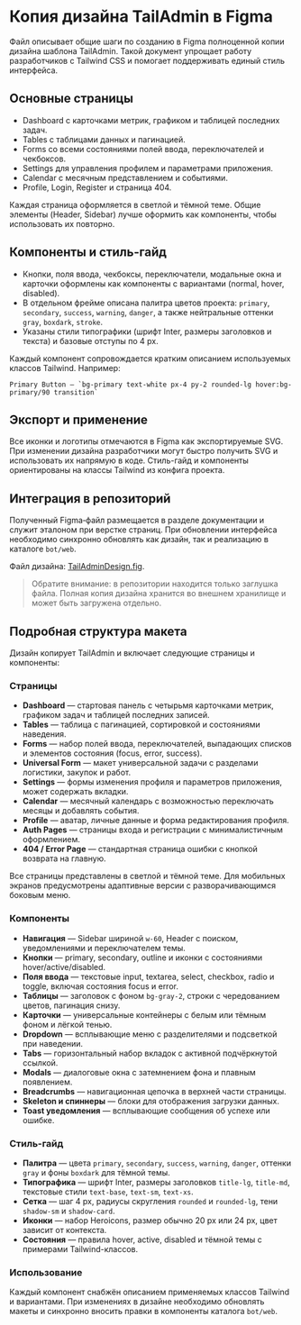 <!-- Назначение файла: рекомендации по созданию копии дизайна TailAdmin в Figma -->
# Копия дизайна TailAdmin в Figma

Файл описывает общие шаги по созданию в Figma полноценной копии дизайна шаблона TailAdmin. Такой документ упрощает работу разработчиков с Tailwind CSS и помогает поддерживать единый стиль интерфейса.

## Основные страницы
- Dashboard с карточками метрик, графиком и таблицей последних задач.
- Tables c таблицами данных и пагинацией.
- Forms со всеми состояниями полей ввода, переключателей и чекбоксов.
- Settings для управления профилем и параметрами приложения.
- Calendar с месячным представлением и событиями.
- Profile, Login, Register и страница 404.

Каждая страница оформляется в светлой и тёмной теме. Общие элементы (Header, Sidebar) лучше оформить как компоненты, чтобы использовать их повторно.

## Компоненты и стиль-гайд
- Кнопки, поля ввода, чекбоксы, переключатели, модальные окна и карточки оформлены как компоненты с вариантами (normal, hover, disabled).
- В отдельном фрейме описана палитра цветов проекта: `primary`, `secondary`, `success`, `warning`, `danger`, а также нейтральные оттенки `gray`, `boxdark`, `stroke`.
- Указаны стили типографики (шрифт Inter, размеры заголовков и текста) и базовые отступы по 4 px.

Каждый компонент сопровождается кратким описанием используемых классов Tailwind. Например:
```
Primary Button — `bg-primary text-white px-4 py-2 rounded-lg hover:bg-primary/90 transition`
```

## Экспорт и применение
Все иконки и логотипы отмечаются в Figma как экспортируемые SVG. При изменении дизайна разработчики могут быстро получить SVG и использовать их напрямую в коде. Стиль-гайд и компоненты ориентированы на классы Tailwind из конфига проекта.

## Интеграция в репозиторий
Полученный Figma‑файл размещается в разделе документации и служит эталоном при верстке страниц. При обновлении интерфейса необходимо синхронно обновлять как дизайн, так и реализацию в каталоге `bot/web`.

Файл дизайна: [TailAdminDesign.fig](TailAdminDesign.fig).

> Обратите внимание: в репозитории находится только заглушка файла. Полная копия дизайна хранится во внешнем хранилище и может быть загружена отдельно.

## Подробная структура макета
Дизайн копирует TailAdmin и включает следующие страницы и компоненты:

### Страницы
- **Dashboard** — стартовая панель с четырьмя карточками метрик, графиком задач и таблицей последних записей.
- **Tables** — таблица с пагинацией, сортировкой и состояниями наведения.
- **Forms** — набор полей ввода, переключателей, выпадающих списков и элементов состояния (focus, error, success).
- **Universal Form** — макет универсальной задачи с разделами логистики, закупок и работ.
- **Settings** — формы изменения профиля и параметров приложения, может содержать вкладки.
- **Calendar** — месячный календарь с возможностью переключать месяцы и добавлять события.
- **Profile** — аватар, личные данные и форма редактирования профиля.
- **Auth Pages** — страницы входа и регистрации с минималистичным оформлением.
- **404 / Error Page** — стандартная страница ошибки с кнопкой возврата на главную.

Все страницы представлены в светлой и тёмной теме. Для мобильных экранов предусмотрены адаптивные версии с разворачивающимся боковым меню.

### Компоненты
- **Навигация** — Sidebar шириной `w-60`, Header с поиском, уведомлениями и переключателем темы.
- **Кнопки** — primary, secondary, outline и иконки с состояниями hover/active/disabled.
- **Поля ввода** — текстовые input, textarea, select, checkbox, radio и toggle, включая состояния focus и error.
- **Таблицы** — заголовок с фоном `bg-gray-2`, строки с чередованием цветов, пагинация снизу.
- **Карточки** — универсальные контейнеры с белым или тёмным фоном и лёгкой тенью.
- **Dropdown** — всплывающие меню с разделителями и подсветкой при наведении.
- **Tabs** — горизонтальный набор вкладок с активной подчёркнутой ссылкой.
- **Modals** — диалоговые окна с затемнением фона и плавным появлением.
- **Breadcrumbs** — навигационная цепочка в верхней части страницы.
- **Skeleton и спиннеры** — блоки для отображения загрузки данных.
- **Toast уведомления** — всплывающие сообщения об успехе или ошибке.

### Стиль-гайд
- **Палитра** — цвета `primary`, `secondary`, `success`, `warning`, `danger`, оттенки `gray` и фоны `boxdark` для тёмной темы.
- **Типографика** — шрифт Inter, размеры заголовков `title-lg`, `title-md`, текстовые стили `text-base`, `text-sm`, `text-xs`.
- **Сетка** — шаг 4 px, радиусы скругления `rounded` и `rounded-lg`, тени `shadow-sm` и `shadow-card`.
- **Иконки** — набор Heroicons, размер обычно 20 px или 24 px, цвет зависит от контекста.
- **Состояния** — правила hover, active, disabled и тёмной темы с примерами Tailwind-классов.

### Использование
Каждый компонент снабжён описанием применяемых классов Tailwind и вариантами. При изменениях в дизайне необходимо обновлять макеты и синхронно вносить правки в компоненты каталога `bot/web`.

